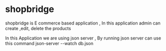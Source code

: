 # shopbridge
shopbridge is E commerce based application , In this application admin can create ,edit, delete the products 

In this Application we are using json server , By running json server can use  this command   json-server --watch db.json

